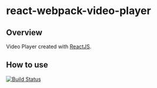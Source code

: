 # react-webpack-video-player

## Overview

Video Player created with [ReactJS](https://facebook.github.io/react).

## How to use

[![Build Status](https://travis-ci.org/danawhite/react-webpack-video-player.svg)](https://travis-ci.org/danawhite/react-webpack-video-player)
